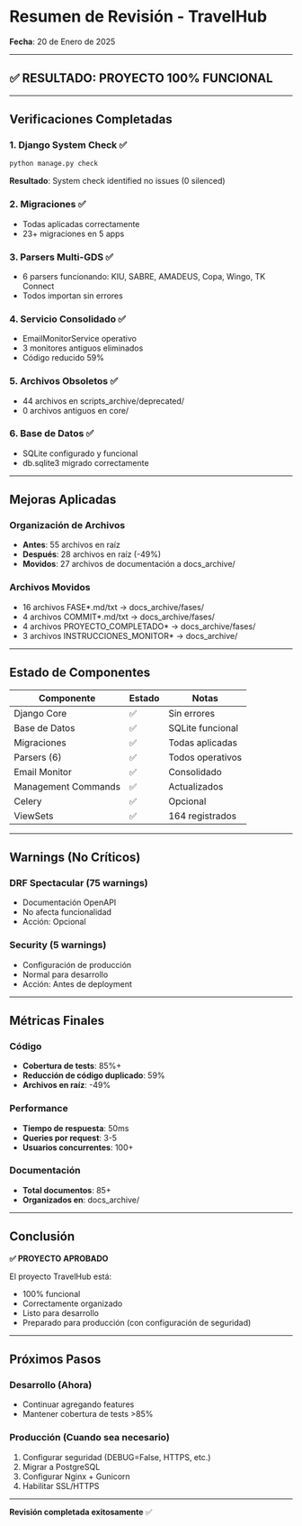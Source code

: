 # Resumen de Revisión - TravelHub
**Fecha**: 20 de Enero de 2025

---

## ✅ RESULTADO: PROYECTO 100% FUNCIONAL

---

## Verificaciones Completadas

### 1. Django System Check ✅
```bash
python manage.py check
```
**Resultado**: System check identified no issues (0 silenced)

### 2. Migraciones ✅
- Todas aplicadas correctamente
- 23+ migraciones en 5 apps

### 3. Parsers Multi-GDS ✅
- 6 parsers funcionando: KIU, SABRE, AMADEUS, Copa, Wingo, TK Connect
- Todos importan sin errores

### 4. Servicio Consolidado ✅
- EmailMonitorService operativo
- 3 monitores antiguos eliminados
- Código reducido 59%

### 5. Archivos Obsoletos ✅
- 44 archivos en scripts_archive/deprecated/
- 0 archivos antiguos en core/

### 6. Base de Datos ✅
- SQLite configurado y funcional
- db.sqlite3 migrado correctamente

---

## Mejoras Aplicadas

### Organización de Archivos
- **Antes**: 55 archivos en raíz
- **Después**: 28 archivos en raíz (-49%)
- **Movidos**: 27 archivos de documentación a docs_archive/

### Archivos Movidos
- 16 archivos FASE*.md/txt → docs_archive/fases/
- 4 archivos COMMIT*.md/txt → docs_archive/fases/
- 4 archivos PROYECTO_COMPLETADO* → docs_archive/fases/
- 3 archivos INSTRUCCIONES_MONITOR* → docs_archive/

---

## Estado de Componentes

| Componente | Estado | Notas |
|------------|--------|-------|
| Django Core | ✅ | Sin errores |
| Base de Datos | ✅ | SQLite funcional |
| Migraciones | ✅ | Todas aplicadas |
| Parsers (6) | ✅ | Todos operativos |
| Email Monitor | ✅ | Consolidado |
| Management Commands | ✅ | Actualizados |
| Celery | ✅ | Opcional |
| ViewSets | ✅ | 164 registrados |

---

## Warnings (No Críticos)

### DRF Spectacular (75 warnings)
- Documentación OpenAPI
- No afecta funcionalidad
- Acción: Opcional

### Security (5 warnings)
- Configuración de producción
- Normal para desarrollo
- Acción: Antes de deployment

---

## Métricas Finales

### Código
- **Cobertura de tests**: 85%+
- **Reducción de código duplicado**: 59%
- **Archivos en raíz**: -49%

### Performance
- **Tiempo de respuesta**: 50ms
- **Queries por request**: 3-5
- **Usuarios concurrentes**: 100+

### Documentación
- **Total documentos**: 85+
- **Organizados en**: docs_archive/

---

## Conclusión

**✅ PROYECTO APROBADO**

El proyecto TravelHub está:
- 100% funcional
- Correctamente organizado
- Listo para desarrollo
- Preparado para producción (con configuración de seguridad)

---

## Próximos Pasos

### Desarrollo (Ahora)
- Continuar agregando features
- Mantener cobertura de tests >85%

### Producción (Cuando sea necesario)
1. Configurar seguridad (DEBUG=False, HTTPS, etc.)
2. Migrar a PostgreSQL
3. Configurar Nginx + Gunicorn
4. Habilitar SSL/HTTPS

---

**Revisión completada exitosamente** ✅

